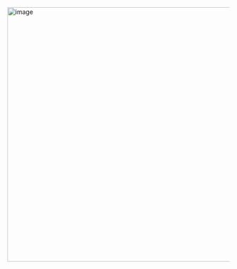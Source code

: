 <img width="578" alt="image" src="https://user-images.githubusercontent.com/68965214/219976456-3004e7ec-834b-4f43-ae40-11e759261cbe.png">
